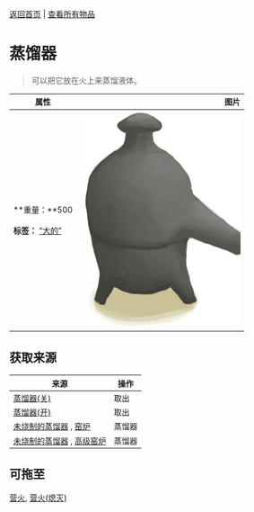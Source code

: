[返回首页](index.md)   |  [查看所有物品](object.md)
# 蒸馏器  
> 可以把它放在火上来蒸馏液体。  
  
  属性  |   图片   
 ----  |  ----:   
 **重量：**500<br><br>**标签：**	[“大的”](tag_Large.md)  |  ![](Sprite/Alembic.png)   
  
## 获取来源  
来源  |  操作  
----  |  ----  
[蒸馏器(关)](AlembicOff.md)  |  取出  
[蒸馏器(开)](AlembicOn.md)  |  取出  
[未烧制的蒸馏器](AlembicUnfired.md) , [窑炉](Kiln.md)  |  蒸馏器  
[未烧制的蒸馏器](AlembicUnfired.md) , [高级窑炉](KilnAdvanced.md)  |  蒸馏器  
## 可拖至  
[营火](Campfire.md), [营火(熄灭)](CampfireExtinguished.md)  
